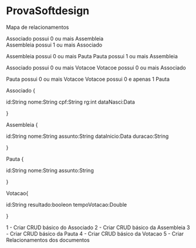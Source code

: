 # ProvaSoftdesign

Mapa de relacionamentos

Associado possui 0 ou mais Assembleia    
Assembleia possui 1 ou mais Associado 

Assembleia possui 0 ou mais Pauta
Pauta possui 1 ou mais Assembleia

Associado possui 0 ou mais Votacoe
Votacoe possui 0 ou mais Associado

Pauta possui 0 ou mais Votacoe 
Votacoe possui 0 e apenas 1 Pauta

Associado {

id:String
nome:String
cpf:String
rg:int
dataNasci:Data

}

Assembleia {

id:String
nome:String
assunto:String
dataInicio:Data
duracao:String

}

Pauta {

id:String
nome:String
assunto:String

}

Votacao{

id:String
resultado:booleon
tempoVotacao:Double

}



1 - Criar CRUD básico do Associado
2 - Criar CRUD básico da Assembleia
3 - Criar CRUD básico da Pauta
4 - Criar CRUD básico da Votacao
5 - Criar Relacionamentos dos documentos

